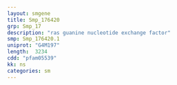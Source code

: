 ```yaml
---
layout: smgene
title: Smp_176420
grp: Smp_17
description: "ras guanine nucleotide exchange factor"
smp: Smp_176420.1
uniprot: "G4M197"
length:  3234
cdd: "pfam05539"
kk: ns
categories: sm
---
```

